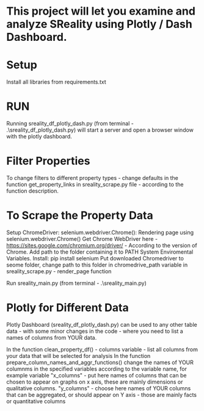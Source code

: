 # This project will let you examine and analyze SReality using Plotly / Dash Dashboard.

# Setup

Install all libraries from requirements.txt

# RUN

Running sreality_df_plotly_dash.py (from terminal - .\sreality_df_plotly_dash.py) will start a server and open a browser window with the plotly dashboard.

# Filter Properties

To change filters to different property types - change defaults in the function get_property_links in sreality_scrape.py file - according to the function description.

# To Scrape the Property Data

Setup ChromeDriver:
selenium.webdriver.Chrome():
Rendering page using selenium.webdriver.Chrome()
Get Chrome WebDriver here - https://sites.google.com/chromium.org/driver/ - According to the version of Chrome.
Add path to the folder containing it to PATH System Enviromental Variables.
Install: pip install selenium
Put downloaded Chromedriver to seome folder, change path to this folder in chromedrive_path variable in sreality_scrape.py - render_page function

Run sreality_main.py (from terminal - .\sreality_main.py)

# Plotly for Different Data

Plotly Dashboard (sreality_df_plotly_dash.py) can be used to any other table data - with some minor changes in the code - where you need to list a names of columns from YOUR data.

In the function clean_property_df() - columns variable - list all columns from your data that will be selected for analysis
In the function prepare_column_names_and_aggr_functions() change the names of YOUR columnms in the specified variables according to the variable name, for example variable "x_columns" - put here names of columns that can be chosen to appear on graphs on x axis, these are mainly dimensions or qualitative columns. "y_columns" - choose here names of YOUR columns that can be aggregated, or should appear on Y axis - those are mainly facts or quantitative columns
